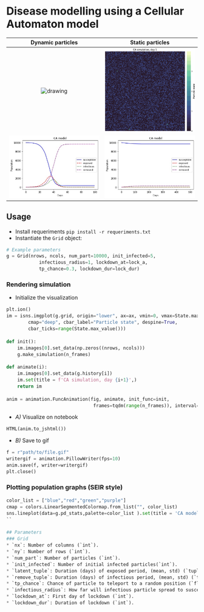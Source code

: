 # Disease modelling using a Cellular Automaton model


Dynamic particles          |  Static particles
:-------------------------:|:-------------------------:
<img src="figures\example_simulation_dynamic_small.gif" alt="drawing" width="400"/>  |  <img src="figures\example_simulation_static_small.gif" alt="drawing" width="400"/>
<img src="figures\tp_0.133_match_peak_I.jpg" alt="drawing" width="400" />  |  <img src="figures\tp_0_500_days.jpg" alt="drawing" width="400"/>


## Usage 
* Install requeriments `pip install -r requeriments.txt`
* Instantiate the `Grid` object:
```py
# Example parameters
g = Grid(nrows, ncols, num_part=10000, init_infected=5, 
            infectious_radius=1, lockdown_at=lock_a, 
            tp_chance=0.3, lockdown_dur=lock_dur)
```

### Rendering simulation
* Initialize the visualization
```py
plt.ion()  
im = isns.imgplot(g.grid, origin="lower", ax=ax, vmin=0, vmax=State.max_value(), 
        cmap="deep", cbar_label="Particle state", despine=True,
        cbar_ticks=range(State.max_value()))
    
def init():
    im.images[0].set_data(np.zeros((nrows, ncols)))
    g.make_simulation(n_frames)

def animate(i):
    im.images[0].set_data(g.history[i])
    im.set(title = f'CA simulation, day {i+1}',)
    return im

anim = animation.FuncAnimation(fig, animate, init_func=init, 
                                frames=tqdm(range(n_frames)), interval=250)
```
* *A)* Visualize on notebook
```py
HTML(anim.to_jshtml())
```
* *B)*  Save to gif
```py
f = r"path/to/file.gif" 
writergif = animation.PillowWriter(fps=10) 
anim.save(f, writer=writergif)
plt.close()
```

### Plotting population graphs (SEIR style)
```py
color_list = ["blue","red","green","purple"]
cmap = colors.LinearSegmentedColormap.from_list("", color_list)
sns.lineplot(data=g.pd_stats,palette=color_list ).set(title = 'CA model', xlabel = 'Days', ylabel = 'Population')
`` 

## Parameters
### Grid
* `nx`: Number of columns (`int`).
* `ny`: Number of rows (`int`).
* `num_part`: Number of particles (`int`).
* `init_infected`: Number of initial infected particles(`int`).
* `latent_tuple`: Duration (days) of exposed period, (mean, std) (`tuple`: `float`, `float`).
* `remove_tuple`: Duration (days) of infectious period, (mean, std) (`tuple`: `float`, `float`).
* `tp_chance`: Chance of particle to teleport to a random position (`float`).
* `infectious_radius`: How far will infectious particle spread to susceptible particles (`int`).
* `lockdown_at`: First day of lockdown (`int`).
* `lockdown_dur`: Duration of lockdown (`int`).
